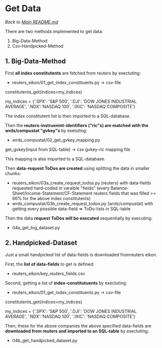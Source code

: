 # Get Data
*Back to [Main README.md](../../README.md)*  
  
There are two methods implemented to get data:
1. Big-Data-Method
2. Csv-Handpicked-Method

## 1. Big-Data-Method
First **all index constitutents** are fetched from reuters by exectuting:
- reuters_eikon/01_get_index_constituents.py -> csv-file  

constitutents_get(indices=my_indices)  

my_indices = {'.SPX': 'S&P 500', '.DJI': 'DOW JONES INDUSTRIAL AVERAGE', '.NDX':'NASDAQ 100', '.IXIC': 'NASDAQ COMPOSITE'}

The index constitutent list is then imported to a SQL-database.

Then the **reuters-instruemnt-identifiers ("ric"s) are matched with the wrds/compustat "gvkey"s** by exetuting:
- wrds_compustat/02_get_gvkey_mapping.py

get_gvkey(input from SQL-table) -> csv gvkey-ric mapping file

This mapping is also imported to a SQL-database.

Then **data-request ToDos are created** using splitting the data in smaller chunks:
- reuters_eikon/03a_create_request_todos.py (reuters) with data-fields requested hard-coded in varaible "fields" (every Balance-Sheet/Income-Statement/CF-Statement reuters fields that was filled >= 66% for the above index constitutents)
- wrds_compustat/03b_create_request_todos.py (wrds/compustat) with getting every possible data-field
=> ToDo-lists in SQL-table

Then the data **request ToDos will be executed** sequentially by executing:
- 04a_get_big_dataset.py

## 2. Handpicked-Dataset
Just a small handpicked list of data-fields is downloaded fromreuters eikon.  
  
First, the **list of data-fields** to get is defined:
- reuters_eikon/key_reuters_fields.csv

Second, getting a list of **index-constitutuents** by exectuting:
- reuters_eikon/01_get_index_constituents.py -> csv-file  

constitutents_get(indices=my_indices)  

my_indices = {'.SPX': 'S&P 500', '.DJI': 'DOW JONES INDUSTRIAL AVERAGE', '.NDX':'NASDAQ 100', '.IXIC': 'NASDAQ COMPOSITE'}


Then, these for the above companies the above specified data-fields are **downloaded from reuters and imported to an SQL-table** by exectuting:
- 04b_get_handpicked_dataset.py